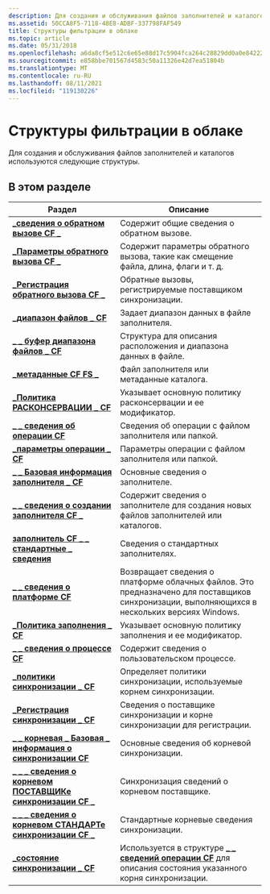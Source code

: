 ```yaml
---
description: Для создания и обслуживания файлов заполнителей и каталогов используются следующие структуры.
ms.assetid: 50CCA8F5-7118-48E8-ADBF-337798FAF549
title: Структуры фильтрации в облаке
ms.topic: article
ms.date: 05/31/2018
ms.openlocfilehash: a6da8cf5e512c6e65e88d17c5904fca264c28829dd0a0e842227da4b069aa82d
ms.sourcegitcommit: e858bbe701567d4583c50a11326e42d7ea51804b
ms.translationtype: MT
ms.contentlocale: ru-RU
ms.lasthandoff: 08/11/2021
ms.locfileid: "119130226"
---
```

# <a name="cloud-filter-structures"></a>Структуры фильтрации в облаке

Для создания и обслуживания файлов заполнителей и каталогов используются следующие структуры.

## <a name="in-this-section"></a>В этом разделе



| Раздел                                                                                   | Описание                                                                                                                               |
|-----------------------------------------------------------------------------------------|-------------------------------------------------------------------------------------------------------------------------------------------|
| [**\_сведения о обратном вызове CF \_**](/windows/desktop/api/cfapi/ns-cfapi-cf_callback_info)<br/>                          | Содержит общие сведения о обратном вызове.<br/>                                                                                          |
| [**\_Параметры обратного вызова CF \_**](/windows/desktop/api/cfapi/ns-cfapi-cf_callback_parameters)<br/>              | Содержит параметры обратного вызова, такие как смещение файла, длина, флаги и т. д.<br/>                                                 |
| [**\_Регистрация обратного вызова CF \_**](/windows/desktop/api/cfapi/ns-cfapi-cf_callback_registration)<br/>          | Обратные вызовы, регистрируемые поставщиком синхронизации.<br/>                                                                           |
| [**\_диапазон файлов \_ CF**](/windows/desktop/api/cfapi/ns-cfapi-cf_file_range)<br/>                                | Задает диапазон данных в файле заполнителя.<br/>                                                                               |
| [**\_ \_ буфер диапазона файлов \_ CF**](/previous-versions/windows/desktop/legacy/mt844616(v=vs.85))<br/>                | Структура для описания расположения и диапазона данных в файле.<br/>                                                              |
| [**\_метаданные CF FS \_**](/windows/desktop/api/cfapi/ns-cfapi-cf_fs_metadata)<br/>                              | Файл заполнителя или метаданные каталога.<br/>                                                                                        |
| [**\_Политика РАСКОНСЕРВАЦИИ \_ CF**](/windows/desktop/api/cfapi/ns-cfapi-cf_hydration_policy)<br/>                    | Указывает основную политику расконсервации и ее модификатор.<br/>                                                                       |
| [**\_ \_ сведения об операции CF**](/windows/desktop/api/cfapi/ns-cfapi-cf_operation_info)<br/>                        | Сведения об операции с файлом заполнителя или папкой.<br/>                                                                |
| [**\_параметры операции \_ CF**](/windows/desktop/api/cfapi/ns-cfapi-cf_operation_parameters)<br/>            | Параметры операции с файлом заполнителя или папкой.<br/>                                                                    |
| [**\_ \_ Базовая информация заполнителя \_ CF**](/windows/desktop/api/cfapi/ns-cfapi-cf_placeholder_basic_info)<br/>       | Основные сведения о заполнителе.<br/>                                                                                                 |
| [**\_ \_ сведения о создании заполнителя CF \_**](/windows/desktop/api/cfapi/ns-cfapi-cf_placeholder_create_info)<br/>     | Содержит сведения о заполнителе для создания новых файлов заполнителей или каталогов. <br/>                                           |
| [**заполнитель CF \_ \_ стандартные \_ сведения**](/windows/desktop/api/cfapi/ns-cfapi-cf_placeholder_standard_info)<br/> | Сведения о стандартных заполнителях.<br/>                                                                                              |
| [**\_ \_ сведения о платформе CF**](/windows/desktop/api/cfapi/ns-cfapi-cf_platform_info)<br/>                          | Возвращает сведения о платформе облачных файлов. Это предназначено для поставщиков синхронизации, выполняющихся в нескольких версиях Windows.<br/> |
| [**\_Политика заполнения \_ CF**](/windows/desktop/api/cfapi/ns-cfapi-cf_population_policy)<br/>                  | Указывает основную политику заполнения и ее модификатор.<br/>                                                                      |
| [**\_ \_ сведения о процессе CF**](/windows/desktop/api/cfapi/ns-cfapi-cf_process_info)<br/>                            | Содержит сведения о пользовательском процессе.<br/>                                                                                     |
| [**\_политики синхронизации \_ CF**](/windows/desktop/api/cfapi/ns-cfapi-cf_sync_policies)<br/>                          | Определяет политики синхронизации, используемые корнем синхронизации.<br/>                                                                                 |
| [**\_Регистрация синхронизации \_ CF**](/windows/desktop/api/cfapi/ns-cfapi-cf_sync_registration)<br/>                  | Сведения о поставщике синхронизации и корне синхронизации для регистрации.<br/>                                                               |
| [**\_ \_ корневая \_ Базовая \_ информация о синхронизации CF**](/windows/desktop/api/cfapi/ns-cfapi-cf_sync_root_basic_info)<br/>          | Основные сведения об корневой синхронизации.<br/>                                                                                                   |
| [**\_ \_ \_ сведения о корневом ПОСТАВЩИКе синхронизации CF \_**](/windows/desktop/api/cfapi/ns-cfapi-cf_sync_root_provider_info)<br/>    | Синхронизация сведений о корневом поставщике.<br/>                                                                                                |
| [**\_ \_ \_ сведения о корневом СТАНДАРТе синхронизации CF \_**](/windows/desktop/api/cfapi/ns-cfapi-cf_sync_root_standard_info)<br/>    | Стандартные корневые сведения синхронизации.<br/>                                                                                                |
| [**\_состояние синхронизации \_ CF**](/windows/desktop/api/cfapi/ns-cfapi-cf_sync_status)<br/>                              | Используется в структуре [**\_ \_ сведений операции CF**](/windows/desktop/api/cfapi/ns-cfapi-cf_operation_info) для описания состояния указанного корня синхронизации.<br/>     |



 

 

